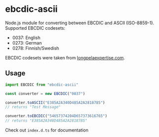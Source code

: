 # ebcdic-ascii

Node.js module for converting between EBCDIC and ASCII (ISO-8859-1).
Supported EBCDIC codesets:

- 0037: English
- 0273: German
- 0278: Finnish/Swedish

EBCDIC codesets were taken from [longpelaexpertise.com](http://www.longpelaexpertise.com/toolsCode.php).

## Usage

```js
import EBCDIC from "ebcdic-ascii"

const converter = new EBCDIC("0037")

converter.toASCII("E385A2A340D485A2A2818785")
// returns "Test Message"

converter.toEBCDIC("54657374204D657373616765")
// returns "E385A2A340D485A2A2818785"
```

Check out `index.d.ts` for documentation
